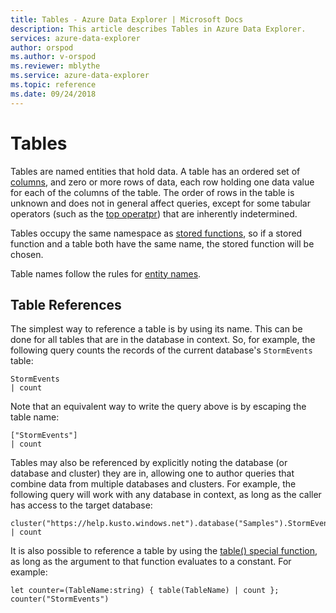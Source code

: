 ```yaml
---
title: Tables - Azure Data Explorer | Microsoft Docs
description: This article describes Tables in Azure Data Explorer.
services: azure-data-explorer
author: orspod
ms.author: v-orspod
ms.reviewer: mblythe
ms.service: azure-data-explorer
ms.topic: reference
ms.date: 09/24/2018
---
```

# Tables

Tables are named entities that hold data. A table has an ordered set
of [columns](./columns.md), and zero or more rows of data, each row holding one data value
for each of the columns of the table. The order of rows in the table is unknown
and does not in general affect queries, except for some tabular operators (such as
the [top operatpr](../topoperator.md)) that are inherently indetermined.

Tables occupy the same namespace as [stored functions](./stored-functions.md),
so if a stored function and a table both have the same name, the stored function
will be chosen.

Table names follow the rules for [entity names](./entity-names.md).

## Table References

The simplest way to reference a table is by using its name. This can be done
for all tables that are in the database in context. So, for example, the following
query counts the records of the current database's `StormEvents` table:

```kusto
StormEvents
| count
```

Note that an equivalent way to write the query above is by escaping the table
name:

```kusto
["StormEvents"]
| count
```

Tables may also be referenced by explicitly noting the database (or database and
cluster) they are in, allowing one to author queries that combine data from
multiple databases and clusters. For example, the following query will work
with any database in context, as long as the caller has access to the target
database:

```kusto
cluster("https://help.kusto.windows.net").database("Samples").StormEvents
| count
```

It is also possible to reference a table by using the [table() special function](../tablefunction.md),
as long as the argument to that function evaluates to a constant. For example:

```kusto
let counter=(TableName:string) { table(TableName) | count };
counter("StormEvents")
```